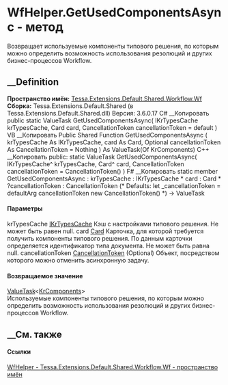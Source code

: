 # WfHelper.GetUsedComponentsAsync - метод
Возвращает используемые компоненты типового решения, по которым можно
определить возможность использования резолюций и других бизнес-процессов
Workflow.
## __Definition
 **Пространство имён:**
[Tessa.Extensions.Default.Shared.Workflow.Wf](N_Tessa_Extensions_Default_Shared_Workflow_Wf.htm)  
 **Сборка:** Tessa.Extensions.Default.Shared (в
Tessa.Extensions.Default.Shared.dll) Версия: 3.6.0.17
C# __Копировать
     public static ValueTask<KrComponents> GetUsedComponentsAsync(
    	IKrTypesCache krTypesCache,
    	Card card,
    	CancellationToken cancellationToken = default
    )
VB __Копировать
     Public Shared Function GetUsedComponentsAsync ( 
    	krTypesCache As IKrTypesCache,
    	card As Card,
    	Optional cancellationToken As CancellationToken = Nothing
    ) As ValueTask(Of KrComponents)
C++ __Копировать
     public:
    static ValueTask<KrComponents> GetUsedComponentsAsync(
    	IKrTypesCache^ krTypesCache, 
    	Card^ card, 
    	CancellationToken cancellationToken = CancellationToken()
    )
F# __Копировать
     static member GetUsedComponentsAsync : 
            krTypesCache : IKrTypesCache * 
            card : Card * 
            ?cancellationToken : CancellationToken 
    (* Defaults:
            let _cancellationToken = defaultArg cancellationToken new CancellationToken()
    *)
    -> ValueTask<KrComponents> 
#### Параметры
krTypesCache
[IKrTypesCache](T_Tessa_Extensions_Default_Shared_Workflow_KrProcess_IKrTypesCache.htm)
     Кэш с настройками типового решения. Не может быть равен null. 
card [Card](T_Tessa_Cards_Card.htm)
     Карточка, для которой требуется получить компоненты типового решения. По данным карточки определяется идентификатор типа документа. Не может быть равна null. 
cancellationToken
[CancellationToken](https://learn.microsoft.com/dotnet/api/system.threading.cancellationtoken)
(Optional)
    Объект, посредством которого можно отменить асинхронную задачу.
#### Возвращаемое значение
[ValueTask](https://learn.microsoft.com/dotnet/api/system.threading.tasks.valuetask-1)<[KrComponents](T_Tessa_Extensions_Default_Shared_Workflow_KrProcess_KrComponents.htm)>  
Используемые компоненты типового решения, по которым можно определить
возможность использования резолюций и других бизнес-процессов Workflow.
## __См. также
#### Ссылки
[WfHelper - ](T_Tessa_Extensions_Default_Shared_Workflow_Wf_WfHelper.htm)
[Tessa.Extensions.Default.Shared.Workflow.Wf - пространство
имён](N_Tessa_Extensions_Default_Shared_Workflow_Wf.htm)

